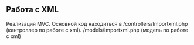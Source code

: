 <h2>Работа с XML</h2>
<p>Реализация MVC. Основной код находиться в /controllers/Importxml.php (кантроллер по работе с xml).
/models/Importxml.php (модель по работе с xml)
</p>
